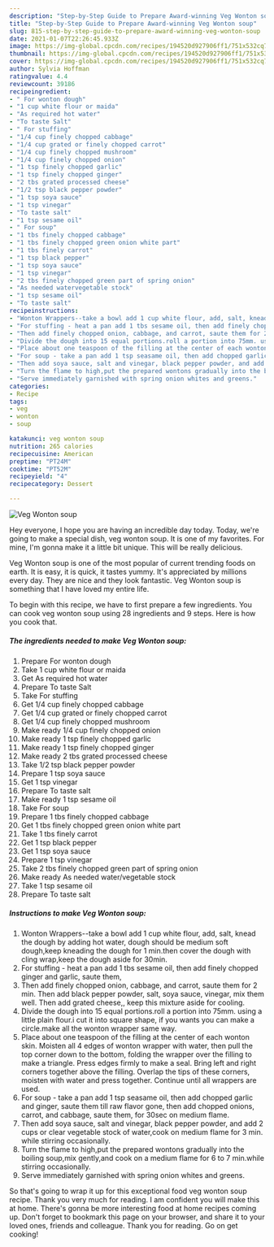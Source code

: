 ```yaml
---
description: "Step-by-Step Guide to Prepare Award-winning Veg Wonton soup"
title: "Step-by-Step Guide to Prepare Award-winning Veg Wonton soup"
slug: 815-step-by-step-guide-to-prepare-award-winning-veg-wonton-soup
date: 2021-01-07T22:26:45.933Z
image: https://img-global.cpcdn.com/recipes/194520d927906ff1/751x532cq70/veg-wonton-soup-recipe-main-photo.jpg
thumbnail: https://img-global.cpcdn.com/recipes/194520d927906ff1/751x532cq70/veg-wonton-soup-recipe-main-photo.jpg
cover: https://img-global.cpcdn.com/recipes/194520d927906ff1/751x532cq70/veg-wonton-soup-recipe-main-photo.jpg
author: Sylvia Hoffman
ratingvalue: 4.4
reviewcount: 39186
recipeingredient:
- " For wonton dough"
- "1 cup white flour or maida"
- "As required hot water"
- "To taste Salt"
- " For stuffing"
- "1/4 cup finely chopped cabbage"
- "1/4 cup grated or finely chopped carrot"
- "1/4 cup finely chopped mushroom"
- "1/4 cup finely chopped onion"
- "1 tsp finely chopped garlic"
- "1 tsp finely chopped ginger"
- "2 tbs grated processed cheese"
- "1/2 tsp black pepper powder"
- "1 tsp soya sauce"
- "1 tsp vinegar"
- "To taste salt"
- "1 tsp sesame oil"
- " For soup"
- "1 tbs finely chopped cabbage"
- "1 tbs finely chopped green onion white part"
- "1 tbs finely carrot"
- "1 tsp black pepper"
- "1 tsp soya sauce"
- "1 tsp vinegar"
- "2 tbs finely chopped green part of spring onion"
- "As needed watervegetable stock"
- "1 tsp sesame oil"
- "To taste salt"
recipeinstructions:
- "Wonton Wrappers--take a bowl add 1 cup white flour, add, salt, knead the dough by adding hot water, dough should be medium soft dough,keep kneading the dough for 1 min.then cover the dough with cling wrap,keep the dough aside for 30min."
- "For stuffing - heat a pan add 1 tbs sesame oil, then add finely chopped ginger and garlic, saute them,"
- "Then add finely chopped onion, cabbage, and carrot, saute them for 2 min. Then add black pepper powder, salt, soya sauce, vinegar, mix them well. Then add grated cheese,, keep this mixture aside for cooling."
- "Divide the dough into 15 equal portions.roll a portion into 75mm. using a little plain flour.i cut it into square shape, if you wants you can make a circle.make all the wonton wrapper same way."
- "Place about one teaspoon of the filling at the center of each wonton skin. Moisten all 4 edges of wonton wrapper with water, then pull the top corner down to the bottom, folding the wrapper over the filling to make a triangle. Press edges firmly to make a seal. Bring left and right corners together above the filling. Overlap the tips of these corners, moisten with water and press together. Continue until all wrappers are used."
- "For soup - take a pan add 1 tsp seasame oil, then add chopped garlic and ginger, saute them till raw flavor gone, then add chopped onions, carrot, and cabbage, saute them, for 30sec on medium flame."
- "Then add soya sauce, salt and vinegar, black pepper powder, and add 2 cups or clear vegetable stock of water,cook on medium flame for 3 min. while stirring occasionally."
- "Turn the flame to high,put the prepared wontons gradually into the boiling soup,mix gently,and cook on a medium flame for 6 to 7 min.while stirring occasionally."
- "Serve immediately garnished with spring onion whites and greens."
categories:
- Recipe
tags:
- veg
- wonton
- soup

katakunci: veg wonton soup 
nutrition: 265 calories
recipecuisine: American
preptime: "PT24M"
cooktime: "PT52M"
recipeyield: "4"
recipecategory: Dessert

---
```



![Veg Wonton soup](https://img-global.cpcdn.com/recipes/194520d927906ff1/751x532cq70/veg-wonton-soup-recipe-main-photo.jpg)

Hey everyone, I hope you are having an incredible day today. Today, we're going to make a special dish, veg wonton soup. It is one of my favorites. For mine, I'm gonna make it a little bit unique. This will be really delicious.



Veg Wonton soup is one of the most popular of current trending foods on earth. It is easy, it is quick, it tastes yummy. It's appreciated by millions every day. They are nice and they look fantastic. Veg Wonton soup is something that I have loved my entire life.


To begin with this recipe, we have to first prepare a few ingredients. You can cook veg wonton soup using 28 ingredients and 9 steps. Here is how you cook that.

<!--inarticleads1-->

##### The ingredients needed to make Veg Wonton soup:

1. Prepare  For wonton dough
1. Take 1 cup white flour or maida
1. Get As required hot water
1. Prepare To taste Salt
1. Take  For stuffing
1. Get 1/4 cup finely chopped cabbage
1. Get 1/4 cup grated or finely chopped carrot
1. Get 1/4 cup finely chopped mushroom
1. Make ready 1/4 cup finely chopped onion
1. Make ready 1 tsp finely chopped garlic
1. Make ready 1 tsp finely chopped ginger
1. Make ready 2 tbs grated processed cheese
1. Take 1/2 tsp black pepper powder
1. Prepare 1 tsp soya sauce
1. Get 1 tsp vinegar
1. Prepare To taste salt
1. Make ready 1 tsp sesame oil
1. Take  For soup
1. Prepare 1 tbs finely chopped cabbage
1. Get 1 tbs finely chopped green onion white part
1. Take 1 tbs finely carrot
1. Get 1 tsp black pepper
1. Get 1 tsp soya sauce
1. Prepare 1 tsp vinegar
1. Take 2 tbs finely chopped green part of spring onion
1. Make ready As needed water/vegetable stock
1. Take 1 tsp sesame oil
1. Prepare To taste salt




<!--inarticleads2-->

##### Instructions to make Veg Wonton soup:

1. Wonton Wrappers--take a bowl add 1 cup white flour, add, salt, knead the dough by adding hot water, dough should be medium soft dough,keep kneading the dough for 1 min.then cover the dough with cling wrap,keep the dough aside for 30min.
1. For stuffing - heat a pan add 1 tbs sesame oil, then add finely chopped ginger and garlic, saute them,
1. Then add finely chopped onion, cabbage, and carrot, saute them for 2 min. Then add black pepper powder, salt, soya sauce, vinegar, mix them well. Then add grated cheese,, keep this mixture aside for cooling.
1. Divide the dough into 15 equal portions.roll a portion into 75mm. using a little plain flour.i cut it into square shape, if you wants you can make a circle.make all the wonton wrapper same way.
1. Place about one teaspoon of the filling at the center of each wonton skin. Moisten all 4 edges of wonton wrapper with water, then pull the top corner down to the bottom, folding the wrapper over the filling to make a triangle. Press edges firmly to make a seal. Bring left and right corners together above the filling. Overlap the tips of these corners, moisten with water and press together. Continue until all wrappers are used.
1. For soup - take a pan add 1 tsp seasame oil, then add chopped garlic and ginger, saute them till raw flavor gone, then add chopped onions, carrot, and cabbage, saute them, for 30sec on medium flame.
1. Then add soya sauce, salt and vinegar, black pepper powder, and add 2 cups or clear vegetable stock of water,cook on medium flame for 3 min. while stirring occasionally.
1. Turn the flame to high,put the prepared wontons gradually into the boiling soup,mix gently,and cook on a medium flame for 6 to 7 min.while stirring occasionally.
1. Serve immediately garnished with spring onion whites and greens.




So that's going to wrap it up for this exceptional food veg wonton soup recipe. Thank you very much for reading. I am confident you will make this at home. There's gonna be more interesting food at home recipes coming up. Don't forget to bookmark this page on your browser, and share it to your loved ones, friends and colleague. Thank you for reading. Go on get cooking!
